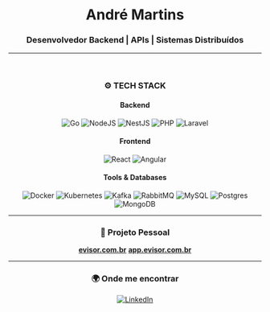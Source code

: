 <h1 align="center">André Martins</h1>
<h3 align="center">Desenvolvedor Backend | APIs | Sistemas Distribuídos</h3>

---

<br/>

<h3 align="center">⚙️ TECH STACK</h3>

<h4 align="center">Backend</h4>
<p align="center">
  <img alt="Go" src="https://img.shields.io/badge/go-%2300ADD8.svg?style=for-the-badge&logo=go&logoColor=white"/>
  <img alt="NodeJS" src="https://img.shields.io/badge/node.js-%23339933.svg?style=for-the-badge&logo=node.js&logoColor=white"/>
  <img alt="NestJS" src="https://img.shields.io/badge/nestjs-%23DD0031.svg?style=for-the-badge&logo=nestjs&logoColor=white"/>
  <img alt="PHP" src="https://img.shields.io/badge/php-%23777BB4.svg?style=for-the-badge&logo=php&logoColor=white"/>
  <img alt="Laravel" src="https://img.shields.io/badge/laravel-%23FF2D20.svg?style=for-the-badge&logo=laravel&logoColor=white"/>
</p>

<h4 align="center">Frontend</h4>
<p align="center">
  <img alt="React" src="https://img.shields.io/badge/react-%2320232a.svg?&style=for-the-badge&logo=react&logoColor=%2361DAFB"/>
  <img alt="Angular" src="https://img.shields.io/badge/angular-%23DD0031.svg?&style=for-the-badge&logo=angular&logoColor=white"/>
</p>

<h4 align="center">Tools & Databases</h4>
<p align="center">
  <img alt="Docker" src="https://img.shields.io/badge/docker-2496ED?style=for-the-badge&logo=docker&logoColor=white"/>
  <img alt="Kubernetes" src="https://img.shields.io/badge/Kubernetes-326CE5?style=for-the-badge&logo=kubernetes&logoColor=white"/>
  <img alt="Kafka" src="https://img.shields.io/badge/kafka-000.svg?style=for-the-badge&logo=apachekafka&logoColor=white"/>
  <img alt="RabbitMQ" src="https://img.shields.io/badge/rabbitmq-FF6600?style=for-the-badge&logo=rabbitmq&logoColor=white"/>
  <img alt="MySQL" src="https://img.shields.io/badge/mysql-4479A1?style=for-the-badge&logo=mysql&logoColor=white"/>
  <img alt="Postgres" src="https://img.shields.io/badge/postgres-316192?style=for-the-badge&logo=postgresql&logoColor=white"/>
  <img alt="MongoDB" src="https://img.shields.io/badge/mongodb-4ea94b?style=for-the-badge&logo=mongodb&logoColor=white"/>
</p>

---

<h3 align="center">🚀 Projeto Pessoal</h3>
<p align="center">
  <a href="https://evisor.com.br"><b>evisor.com.br</b></a>  
  <a href="https://admin.evisor.com.br"><b>app.evisor.com.br</b></a>
</p>

---

<h3 align="center">🌍 Onde me encontrar</h3>
<p align="center">
  <a href="https://www.linkedin.com/in/andremartinsds/">
    <img alt="LinkedIn" src="https://img.shields.io/badge/LinkedIn-0A66C2?style=for-the-badge&logo=linkedin&logoColor=white"/>
  </a>
</p>
